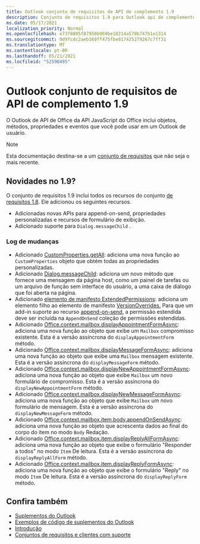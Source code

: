 ```yaml
---
title: Outlook conjunto de requisitos de API de complemento 1.9
description: Conjunto de requisitos 1.9 para Outlook api de complemento.
ms.date: 05/17/2021
localization_priority: Normal
ms.openlocfilehash: e73f8805f87950b969be18214a570b747b1e1314
ms.sourcegitcommit: 0d9fcdc2aeb160ff475fbe817425279267c7ff31
ms.translationtype: MT
ms.contentlocale: pt-BR
ms.lasthandoff: 05/21/2021
ms.locfileid: "52590495"
---
```

# <a name="outlook-add-in-api-requirement-set-19"></a>Outlook conjunto de requisitos de API de complemento 1.9

O Outlook de API de Office da API JavaScript do Office inclui objetos, métodos, propriedades e eventos que você pode usar em um Outlook de usuário.

> [!NOTE]
> Esta documentação destina-se a um [conjunto de requisitos](../../requirement-sets/outlook-api-requirement-sets.md) que não seja o mais recente.

## <a name="whats-new-in-19"></a>Novidades no 1.9?

O conjunto de requisitos 1.9 inclui todos os recursos do conjunto [de requisitos 1.8](../requirement-set-1.8/outlook-requirement-set-1.8.md). Ele adicionou os seguintes recursos.

- Adicionadas novas APIs para append-on-send, propriedades personalizadas e recursos de formulário de exibição.
- Adicionado suporte para `Dialog.messageChild` .

### <a name="change-log"></a>Log de mudanças

- Adicionado [CustomProperties.getAll](/javascript/api/outlook/office.customproperties?view=outlook-js-1.9&preserve-view=true#getall--): adiciona uma nova função ao `CustomProperties` objeto que obtém todas as propriedades personalizadas.
- Adicionado [Dialog.messageChild](../../../develop/dialog-api-in-office-add-ins.md#pass-information-to-the-dialog-box): adiciona um novo método que fornece uma mensagem da página host, como um painel de tarefas ou um arquivo de função sem interface do usuário, a uma caixa de diálogo que foi aberta na página.
- Adicionado [elemento de manifesto ExtendedPermissions](../../manifest/extendedpermissions.md): adiciona um elemento filho ao elemento de manifesto [VersionOverrides.](../../manifest/versionoverrides.md) Para que um add-in suporte ao recurso [append-on-send](../../../outlook/append-on-send.md), a permissão estendida deve ser incluída na `AppendOnSend` coleção de permissões estendidas.
- Adicionado [Office.context.mailbox.displayAppointmentFormAsync](/javascript/api/outlook/office.mailbox?view=outlook-js-1.9&preserve-view=true#displayappointmentformasync-itemid--options--callback-): adiciona uma nova função ao objeto que exibe um `Mailbox` compromisso existente. Esta é a versão assíncrona do `displayAppointmentForm` método.
- Adicionado [Office.context.mailbox.displayMessageFormAsync](/javascript/api/outlook/office.mailbox?view=outlook-js-1.9&preserve-view=true#displaymessageformasync-itemid--options--callback-): adiciona uma nova função ao objeto que exibe uma `Mailbox` mensagem existente. Esta é a versão assíncrona do `displayMessageForm` método.
- Adicionado [Office.context.mailbox.displayNewAppointmentFormAsync](/javascript/api/outlook/office.mailbox?view=outlook-js-1.9&preserve-view=true#displaynewappointmentformasync-parameters--options--callback-): adiciona uma nova função ao objeto que exibe `Mailbox` um novo formulário de compromisso. Esta é a versão assíncrona do `displayNewAppointmentForm` método.
- Adicionado [Office.context.mailbox.displayNewMessageFormAsync](/javascript/api/outlook/office.mailbox?view=outlook-js-1.9&preserve-view=true#displaynewmessageformasync-parameters--options--callback-): adiciona uma nova função ao objeto que exibe `Mailbox` um novo formulário de mensagem. Esta é a versão assíncrona do `displayNewMessageForm` método.
- Adicionado [Office.context.mailbox.item.body.appendOnSendAsync](/javascript/api/outlook/office.body?view=outlook-js-1.9&preserve-view=true#appendonsendasync-data--options--callback-): adiciona uma nova função ao objeto que acrescenta dados ao final do corpo do item no modo `Body` Redação.
- Adicionado [Office.context.mailbox.item.displayReplyAllFormAsync](office.context.mailbox.item.md#methods): adiciona uma nova função ao objeto que exibe o formulário "Responder a todos" no modo `Item` De leitura. Esta é a versão assíncrona do `displayReplyAllForm` método.
- Adicionado [Office.context.mailbox.item.displayReplyFormAsync](office.context.mailbox.item.md#methods): adiciona uma nova função ao objeto que exibe o formulário "Reply" no modo `Item` De leitura. Esta é a versão assíncrona do `displayReplyForm` método.

## <a name="see-also"></a>Confira também

- [Suplementos do Outlook](../../../outlook/outlook-add-ins-overview.md)
- [Exemplos de código de suplementos do Outlook](https://developer.microsoft.com/outlook/gallery/?filterBy=Outlook,Samples,Add-ins)
- [Introdução](../../../quickstarts/outlook-quickstart.md)
- [Conjuntos de requisitos e clientes com suporte](../../requirement-sets/outlook-api-requirement-sets.md)
